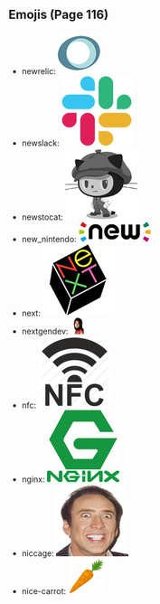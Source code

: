 
## Emojis (Page 116)

* newrelic: ![newrelic](output/newrelic.png)
* newslack: ![newslack](output/newslack.png)
* newstocat: ![newstocat](output/newstocat.png)
* new_nintendo: ![new_nintendo](output/new_nintendo.png)
* next: ![next](output/next.jpg)
* nextgendev: ![nextgendev](output/nextgendev.png)
* nfc: ![nfc](output/nfc.png)
* nginx: ![nginx](output/nginx.png)
* niccage: ![niccage](output/niccage.png)
* nice-carrot: ![nice-carrot](output/nice-carrot.png)
